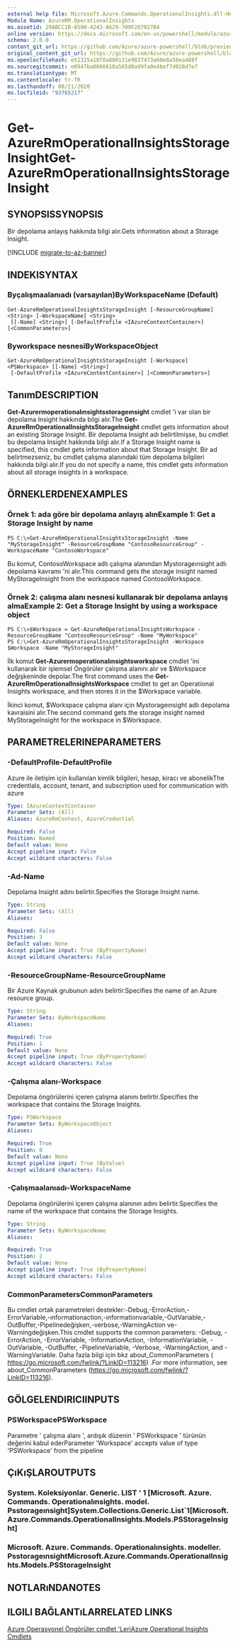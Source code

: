 ```yaml
---
external help file: Microsoft.Azure.Commands.OperationalInsights.dll-Help.xml
Module Name: AzureRM.OperationalInsights
ms.assetid: 29ABCC1B-8590-4243-A629-709F207927B4
online version: https://docs.microsoft.com/en-us/powershell/module/azurerm.operationalinsights/get-azurermoperationalinsightsstorageinsight
schema: 2.0.0
content_git_url: https://github.com/Azure/azure-powershell/blob/preview/src/ResourceManager/OperationalInsights/Commands.OperationalInsights/help/Get-AzureRmOperationalInsightsStorageInsight.md
original_content_git_url: https://github.com/Azure/azure-powershell/blob/preview/src/ResourceManager/OperationalInsights/Commands.OperationalInsights/help/Get-AzureRmOperationalInsightsStorageInsight.md
ms.openlocfilehash: e51325a18f8a880131e9037473a60e8a56ea488f
ms.sourcegitcommit: e0947ba0606618a565d8a99fa0e4bef7d028d7e7
ms.translationtype: MT
ms.contentlocale: tr-TR
ms.lasthandoff: 08/21/2020
ms.locfileid: "93765217"
---
```

# <span data-ttu-id="7c43a-101">Get-AzureRmOperationalInsightsStorageInsight</span><span class="sxs-lookup"><span data-stu-id="7c43a-101">Get-AzureRmOperationalInsightsStorageInsight</span></span>

## <span data-ttu-id="7c43a-102">SYNOPSIS</span><span class="sxs-lookup"><span data-stu-id="7c43a-102">SYNOPSIS</span></span>
<span data-ttu-id="7c43a-103">Bir depolama anlayış hakkında bilgi alır.</span><span class="sxs-lookup"><span data-stu-id="7c43a-103">Gets information about a Storage Insight.</span></span>

[!INCLUDE [migrate-to-az-banner](../../includes/migrate-to-az-banner.md)]

## <span data-ttu-id="7c43a-104">INDEKI</span><span class="sxs-lookup"><span data-stu-id="7c43a-104">SYNTAX</span></span>

### <span data-ttu-id="7c43a-105">Byçalışmaalanıadı (varsayılan)</span><span class="sxs-lookup"><span data-stu-id="7c43a-105">ByWorkspaceName (Default)</span></span>
```
Get-AzureRmOperationalInsightsStorageInsight [-ResourceGroupName] <String> [-WorkspaceName] <String>
 [[-Name] <String>] [-DefaultProfile <IAzureContextContainer>] [<CommonParameters>]
```

### <span data-ttu-id="7c43a-106">Byworkspace nesnesi</span><span class="sxs-lookup"><span data-stu-id="7c43a-106">ByWorkspaceObject</span></span>
```
Get-AzureRmOperationalInsightsStorageInsight [-Workspace] <PSWorkspace> [[-Name] <String>]
 [-DefaultProfile <IAzureContextContainer>] [<CommonParameters>]
```

## <span data-ttu-id="7c43a-107">Tanım</span><span class="sxs-lookup"><span data-stu-id="7c43a-107">DESCRIPTION</span></span>
<span data-ttu-id="7c43a-108">**Get-Azurermoperationalınsightsstorageınsight** cmdlet 'i var olan bir depolama Insight hakkında bilgi alır.</span><span class="sxs-lookup"><span data-stu-id="7c43a-108">The **Get-AzureRmOperationalInsightsStorageInsight** cmdlet gets information about an existing Storage Insight.</span></span>
<span data-ttu-id="7c43a-109">Bir depolama Insight adı belirtilmişse, bu cmdlet bu depolama Insight hakkında bilgi alır.</span><span class="sxs-lookup"><span data-stu-id="7c43a-109">If a Storage Insight name is specified, this cmdlet gets information about that Storage Insight.</span></span>
<span data-ttu-id="7c43a-110">Bir ad belirtmezseniz, bu cmdlet çalışma alanındaki tüm depolama bilgileri hakkında bilgi alır.</span><span class="sxs-lookup"><span data-stu-id="7c43a-110">If you do not specify a name, this cmdlet gets information about all storage insights in a workspace.</span></span>

## <span data-ttu-id="7c43a-111">ÖRNEKLERDEN</span><span class="sxs-lookup"><span data-stu-id="7c43a-111">EXAMPLES</span></span>

### <span data-ttu-id="7c43a-112">Örnek 1: ada göre bir depolama anlayış alın</span><span class="sxs-lookup"><span data-stu-id="7c43a-112">Example 1: Get a Storage Insight by name</span></span>
```
PS C:\>Get-AzureRmOperationalInsightsStorageInsight -Name "MyStorageInsight" -ResourceGroupName "ContosoResourceGroup" -WorkspaceName "ContosoWorkspace"
```

<span data-ttu-id="7c43a-113">Bu komut, ContosoWorkspace adlı çalışma alanından Mystorageınsight adlı depolama kavramı 'ni alır.</span><span class="sxs-lookup"><span data-stu-id="7c43a-113">This command gets the storage insight named MyStorageInsight from the workspace named ContosoWorkspace.</span></span>

### <span data-ttu-id="7c43a-114">Örnek 2: çalışma alanı nesnesi kullanarak bir depolama anlayış alma</span><span class="sxs-lookup"><span data-stu-id="7c43a-114">Example 2: Get a Storage Insight by using a workspace object</span></span>
```
PS C:\>$Workspace = Get-AzureRmOperationalInsightsWorkspace -ResourceGroupName "ContosoResourceGroup" -Name "MyWorkspace"
PS C:\>Get-AzureRmOperationalInsightsStorageInsight -Workspace $Workspace -Name "MyStorageInsight"
```

<span data-ttu-id="7c43a-115">İlk komut **Get-Azurermoperationalınsightsworkspace** cmdlet 'ini kullanarak bir işlemsel Öngörüler çalışma alanını alır ve $Workspace değişkeninde depolar.</span><span class="sxs-lookup"><span data-stu-id="7c43a-115">The first command uses the **Get-AzureRmOperationalInsightsWorkspace** cmdlet to get an Operational Insights workspace, and then stores it in the $Workspace variable.</span></span>

<span data-ttu-id="7c43a-116">İkinci komut, $Workspace çalışma alanı için Mystorageınsight adlı depolama kavraisini alır.</span><span class="sxs-lookup"><span data-stu-id="7c43a-116">The second command gets the storage insight named MyStorageInsight for the workspace in $Workspace.</span></span>

## <span data-ttu-id="7c43a-117">PARAMETRELERINE</span><span class="sxs-lookup"><span data-stu-id="7c43a-117">PARAMETERS</span></span>

### <span data-ttu-id="7c43a-118">-DefaultProfile</span><span class="sxs-lookup"><span data-stu-id="7c43a-118">-DefaultProfile</span></span>
<span data-ttu-id="7c43a-119">Azure ile iletişim için kullanılan kimlik bilgileri, hesap, kiracı ve abonelik</span><span class="sxs-lookup"><span data-stu-id="7c43a-119">The credentials, account, tenant, and subscription used for communication with azure</span></span>

```yaml
Type: IAzureContextContainer
Parameter Sets: (All)
Aliases: AzureRmContext, AzureCredential

Required: False
Position: Named
Default value: None
Accept pipeline input: False
Accept wildcard characters: False
```

### <span data-ttu-id="7c43a-120">-Ad</span><span class="sxs-lookup"><span data-stu-id="7c43a-120">-Name</span></span>
<span data-ttu-id="7c43a-121">Depolama Insight adını belirtir.</span><span class="sxs-lookup"><span data-stu-id="7c43a-121">Specifies the Storage Insight name.</span></span>

```yaml
Type: String
Parameter Sets: (All)
Aliases: 

Required: False
Position: 3
Default value: None
Accept pipeline input: True (ByPropertyName)
Accept wildcard characters: False
```

### <span data-ttu-id="7c43a-122">-ResourceGroupName</span><span class="sxs-lookup"><span data-stu-id="7c43a-122">-ResourceGroupName</span></span>
<span data-ttu-id="7c43a-123">Bir Azure Kaynak grubunun adını belirtir.</span><span class="sxs-lookup"><span data-stu-id="7c43a-123">Specifies the name of an Azure resource group.</span></span>

```yaml
Type: String
Parameter Sets: ByWorkspaceName
Aliases: 

Required: True
Position: 1
Default value: None
Accept pipeline input: True (ByPropertyName)
Accept wildcard characters: False
```

### <span data-ttu-id="7c43a-124">-Çalışma alanı</span><span class="sxs-lookup"><span data-stu-id="7c43a-124">-Workspace</span></span>
<span data-ttu-id="7c43a-125">Depolama öngörülerini içeren çalışma alanını belirtir.</span><span class="sxs-lookup"><span data-stu-id="7c43a-125">Specifies the workspace that contains the Storage Insights.</span></span>

```yaml
Type: PSWorkspace
Parameter Sets: ByWorkspaceObject
Aliases: 

Required: True
Position: 0
Default value: None
Accept pipeline input: True (ByValue)
Accept wildcard characters: False
```

### <span data-ttu-id="7c43a-126">-Çalışmaalanıadı</span><span class="sxs-lookup"><span data-stu-id="7c43a-126">-WorkspaceName</span></span>
<span data-ttu-id="7c43a-127">Depolama öngörülerini içeren çalışma alanının adını belirtir.</span><span class="sxs-lookup"><span data-stu-id="7c43a-127">Specifies the name of the workspace that contains the Storage Insights.</span></span>

```yaml
Type: String
Parameter Sets: ByWorkspaceName
Aliases: 

Required: True
Position: 2
Default value: None
Accept pipeline input: True (ByPropertyName)
Accept wildcard characters: False
```

### <span data-ttu-id="7c43a-128">CommonParameters</span><span class="sxs-lookup"><span data-stu-id="7c43a-128">CommonParameters</span></span>
<span data-ttu-id="7c43a-129">Bu cmdlet ortak parametreleri destekler:-Debug,-ErrorAction,-ErrorVariable,-ınformationaction,-ınformationvariable,-OutVariable,-OutBuffer,-Pipelinedeğişken,-verbose,-WarningAction ve-Warningdeğişken.</span><span class="sxs-lookup"><span data-stu-id="7c43a-129">This cmdlet supports the common parameters: -Debug, -ErrorAction, -ErrorVariable, -InformationAction, -InformationVariable, -OutVariable, -OutBuffer, -PipelineVariable, -Verbose, -WarningAction, and -WarningVariable.</span></span> <span data-ttu-id="7c43a-130">Daha fazla bilgi için bkz about_CommonParameters ( https://go.microsoft.com/fwlink/?LinkID=113216) .</span><span class="sxs-lookup"><span data-stu-id="7c43a-130">For more information, see about_CommonParameters (https://go.microsoft.com/fwlink/?LinkID=113216).</span></span>

## <span data-ttu-id="7c43a-131">GÖLGELENDIRICI</span><span class="sxs-lookup"><span data-stu-id="7c43a-131">INPUTS</span></span>

### <span data-ttu-id="7c43a-132">PSWorkspace</span><span class="sxs-lookup"><span data-stu-id="7c43a-132">PSWorkspace</span></span>
<span data-ttu-id="7c43a-133">Parametre ' çalışma alanı ', ardışık düzenin ' PSWorkspace ' türünün değerini kabul eder</span><span class="sxs-lookup"><span data-stu-id="7c43a-133">Parameter 'Workspace' accepts value of type 'PSWorkspace' from the pipeline</span></span>

## <span data-ttu-id="7c43a-134">ÇıKıŞLAR</span><span class="sxs-lookup"><span data-stu-id="7c43a-134">OUTPUTS</span></span>

### <span data-ttu-id="7c43a-135">System. Koleksiyonlar. Generic. LIST ' 1 [Microsoft. Azure. Commands. Operationalınsights. model. Psstorageınsight]</span><span class="sxs-lookup"><span data-stu-id="7c43a-135">System.Collections.Generic.List\`1[Microsoft.Azure.Commands.OperationalInsights.Models.PSStorageInsight]</span></span>

### <span data-ttu-id="7c43a-136">Microsoft. Azure. Commands. Operationalınsights. modeller. Psstorageınsight</span><span class="sxs-lookup"><span data-stu-id="7c43a-136">Microsoft.Azure.Commands.OperationalInsights.Models.PSStorageInsight</span></span>

## <span data-ttu-id="7c43a-137">NOTLARıNDA</span><span class="sxs-lookup"><span data-stu-id="7c43a-137">NOTES</span></span>

## <span data-ttu-id="7c43a-138">ILGILI BAĞLANTıLAR</span><span class="sxs-lookup"><span data-stu-id="7c43a-138">RELATED LINKS</span></span>

[<span data-ttu-id="7c43a-139">Azure Operasyonel Öngörüler cmdlet 'Leri</span><span class="sxs-lookup"><span data-stu-id="7c43a-139">Azure Operational Insights Cmdlets</span></span>](./AzureRM.OperationalInsights.md)



